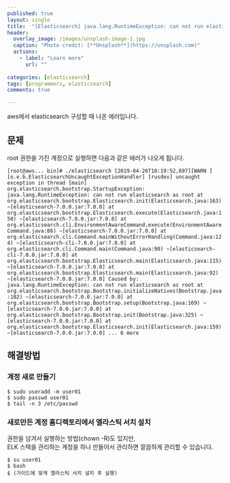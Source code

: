 ```yaml
---
published: true
layout: single
title:  "[Elasticsearch] java.lang.RuntimeException: can not run elasticsearch as root"
header:
  overlay_image: /images/unsplash-image-1.jpg
  caption: "Photo credit: [**Unsplash**](https://unsplash.com)"
  actions:
    - label: "Learn more"
      url: ""
         
categories: [elasticsearch]
tags: [programmers, elasticsearch]
comments: true

---
```


aws에서 elasticsearch 구성할 때 나온 에러입니다. 

## 문제

root 권한을 가진 계정으로 실행하면 다음과 같은 에러가 나오게 됩니다. 

`
[root@aws... bin]# ./elasticsearch [2019-04-26T18:19:52,697][WARN ][o.e.b.ElasticsearchUncaughtExceptionHandler] [rusdev] uncaught exception in thread [main] org.elasticsearch.bootstrap.StartupException: java.lang.RuntimeException: can not run elasticsearch as root at org.elasticsearch.bootstrap.Elasticsearch.init(Elasticsearch.java:163) ~[elasticsearch-7.0.0.jar:7.0.0] at org.elasticsearch.bootstrap.Elasticsearch.execute(Elasticsearch.java:150) ~[elasticsearch-7.0.0.jar:7.0.0] at org.elasticsearch.cli.EnvironmentAwareCommand.execute(EnvironmentAwareCommand.java:86) ~[elasticsearch-7.0.0.jar:7.0.0] at org.elasticsearch.cli.Command.mainWithoutErrorHandling(Command.java:124) ~[elasticsearch-cli-7.0.0.jar:7.0.0] at org.elasticsearch.cli.Command.main(Command.java:90) ~[elasticsearch-cli-7.0.0.jar:7.0.0] at org.elasticsearch.bootstrap.Elasticsearch.main(Elasticsearch.java:115) ~[elasticsearch-7.0.0.jar:7.0.0] at org.elasticsearch.bootstrap.Elasticsearch.main(Elasticsearch.java:92) ~[elasticsearch-7.0.0.jar:7.0.0] Caused by: java.lang.RuntimeException: can not run elasticsearch as root at org.elasticsearch.bootstrap.Bootstrap.initializeNatives(Bootstrap.java:102) ~[elasticsearch-7.0.0.jar:7.0.0] at org.elasticsearch.bootstrap.Bootstrap.setup(Bootstrap.java:169) ~[elasticsearch-7.0.0.jar:7.0.0] at org.elasticsearch.bootstrap.Bootstrap.init(Bootstrap.java:325) ~[elasticsearch-7.0.0.jar:7.0.0] at org.elasticsearch.bootstrap.Elasticsearch.init(Elasticsearch.java:159) ~[elasticsearch-7.0.0.jar:7.0.0] ... 6 more
`


## 해결방법

### 계정 새로 만들기 
```
$ sudo useradd -m user01
$ sudo passwd user01
$ tail -n 3 /etc/passwd
```

### 새로만든 계정 홈디렉토리에서 엘라스틱 서치 설치

권한을 넘겨서 실행하는 방법(chown -R)도 있지만,  
ELK 스택을 관리하는 계정을 하나 만들어서 관리하면 깔끔하게 관리할 수 있습니다. 

```
$ su user01
$ bash
$ (가이드에 맞게 엘라스틱 서치 설치 후 실행)
```

